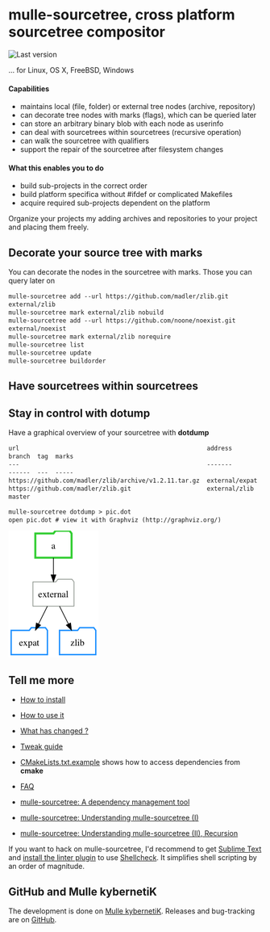 # mulle-sourcetree, cross platform sourcetree compositor

![Last version](https://img.shields.io/github/tag/mulle-nat/mulle-sourcetree.svg)

... for Linux, OS X, FreeBSD, Windows

#### Capabilities

* maintains local (file, folder) or external tree nodes (archive, repository)
* can decorate tree nodes with marks (flags), which can be queried later
* can store an arbitrary binary blob with each node as userinfo
* can deal with sourcetrees within sourcetrees (recursive operation)
* can walk the sourcetree with qualifiers
* support the repair of the sourcetree after filesystem changes

#### What this enables you to do

* build sub-projects in the correct order
* build platform specifica without #ifdef or complicated Makefiles
* acquire required sub-projects dependent on the platform


<script type="text/javascript" src="https://asciinema.org/a/147241.js" id="asciicast-147241" async></script>

Organize your projects my adding archives and repositories to your project and placing them freely.


## Decorate your source tree with marks

You can decorate the nodes in the sourcetree with marks. Those you can query later on
```
mulle-sourcetree add --url https://github.com/madler/zlib.git external/zlib
mulle-sourcetree mark external/zlib nobuild
mulle-sourcetree add --url https://github.com/noone/noexist.git external/noexist
mulle-sourcetree mark external/zlib norequire
mulle-sourcetree list
mulle-sourcetree update
mulle-sourcetree buildorder
```

## Have sourcetrees within sourcetrees



## Stay in control with dotump

Have a graphical overview of your sourcetree with **dotdump**

```
url                                                    address     branch  tag  marks
---                                                    -------         ------  ---  -----
https://github.com/madler/zlib/archive/v1.2.11.tar.gz  external/expat
https://github.com/madler/zlib.git                     external/zlib   master
```

```
mulle-sourcetree dotdump > pic.dot
open pic.dot # view it with Graphviz (http://graphviz.org/)
```

![Picture](pic.png)



## Tell me more

* [How to install](dox/INSTALL.md)
* [How to use it](dox/COMMANDS.md)
* [What has changed ?](RELEASENOTES.md)
* [Tweak guide](dox/SETTINGS.md)
* [CMakeLists.txt.example](dox/CMakeLists.txt.example) shows how to access dependencies from **cmake**
* [FAQ](dox/FAQ.md)

* [mulle-sourcetree: A dependency management tool](https://www.mulle-kybernetik.com/weblog/2015/mulle_sourcetree_work_in_progr.html)
* [mulle-sourcetree: Understanding mulle-sourcetree (I)](https://www.mulle-kybernetik.com/weblog/2016/mulle_sourcetree_how_it_works.html)
* [mulle-sourcetree: Understanding mulle-sourcetree (II), Recursion](https://www.mulle-kybernetik.com/weblog/2016/mulle_sourcetree_recursion.html)

If you want to hack on mulle-sourcetree, I'd recommend to get
[Sublime Text](//www.sublimetext.com) and [install the linter plugin](//blog.codybunch.com/2016/01/25/Better-Bash-with-Sublime-Linter-and-ShellCheck/) to use [Shellcheck](//www.shellcheck.net). It
simplifies shell scripting by an order of magnitude.

## GitHub and Mulle kybernetiK

The development is done on [Mulle kybernetiK](https://www.mulle-kybernetik.com/software/git/mulle-sourcetree/master). Releases and bug-tracking are on [GitHub](https://github.com/{{PUBLISHER}}/mulle-sourcetree).


